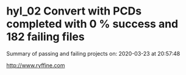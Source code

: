 # hyl_02 Convert with PCDs completed with 0 % success and 182 failing files

Summary of passing and failing projects on: 2020-03-23 at 20:57:48

http://www.ryffine.com
